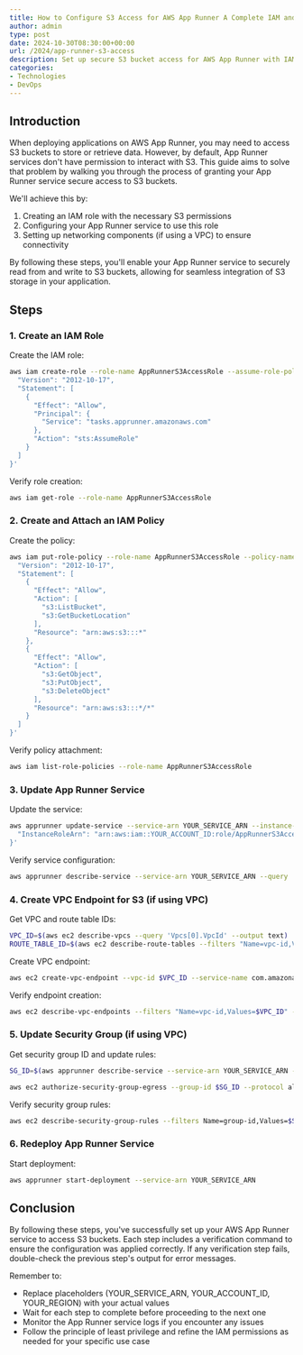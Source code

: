 ```yaml
---
title: How to Configure S3 Access for AWS App Runner A Complete IAM and VPC Setup Guide
author: admin
type: post
date: 2024-10-30T08:30:00+00:00
url: /2024/app-runner-s3-access
description: Set up secure S3 bucket access for AWS App Runner with IAM roles, policies & VPC endpoints
categories:
- Technologies
- DevOps
---
```

## Introduction

When deploying applications on AWS App Runner, you may need to access S3 buckets to store or retrieve data. However, by default, App Runner services don't have permission to interact with S3. This guide aims to solve that problem by walking you through the process of granting your App Runner service secure access to S3 buckets.

We'll achieve this by:
1. Creating an IAM role with the necessary S3 permissions
2. Configuring your App Runner service to use this role
3. Setting up networking components (if using a VPC) to ensure connectivity

By following these steps, you'll enable your App Runner service to securely read from and write to S3 buckets, allowing for seamless integration of S3 storage in your application.


## Steps

### 1. Create an IAM Role

Create the IAM role:
```bash
aws iam create-role --role-name AppRunnerS3AccessRole --assume-role-policy-document '{
  "Version": "2012-10-17",
  "Statement": [
    {
      "Effect": "Allow",
      "Principal": {
        "Service": "tasks.apprunner.amazonaws.com"
      },
      "Action": "sts:AssumeRole"
    }
  ]
}'
```

Verify role creation:
```bash
aws iam get-role --role-name AppRunnerS3AccessRole
```

### 2. Create and Attach an IAM Policy

Create the policy:
```bash
aws iam put-role-policy --role-name AppRunnerS3AccessRole --policy-name S3AccessPolicy --policy-document '{
  "Version": "2012-10-17",
  "Statement": [
    {
      "Effect": "Allow",
      "Action": [
        "s3:ListBucket",
        "s3:GetBucketLocation"
      ],
      "Resource": "arn:aws:s3:::*"
    },
    {
      "Effect": "Allow",
      "Action": [
        "s3:GetObject",
        "s3:PutObject",
        "s3:DeleteObject"
      ],
      "Resource": "arn:aws:s3:::*/*"
    }
  ]
}'
```

Verify policy attachment:
```bash
aws iam list-role-policies --role-name AppRunnerS3AccessRole
```

### 3. Update App Runner Service

Update the service:
```bash
aws apprunner update-service --service-arn YOUR_SERVICE_ARN --instance-configuration '{
  "InstanceRoleArn": "arn:aws:iam::YOUR_ACCOUNT_ID:role/AppRunnerS3AccessRole"
}'
```

Verify service configuration:
```bash
aws apprunner describe-service --service-arn YOUR_SERVICE_ARN --query 'Service.InstanceConfiguration.InstanceRoleArn' --output text
```

### 4. Create VPC Endpoint for S3 (if using VPC)

Get VPC and route table IDs:
```bash
VPC_ID=$(aws ec2 describe-vpcs --query 'Vpcs[0].VpcId' --output text)
ROUTE_TABLE_ID=$(aws ec2 describe-route-tables --filters "Name=vpc-id,Values=$VPC_ID" --query 'RouteTables[0].RouteTableId' --output text)
```

Create VPC endpoint:
```bash
aws ec2 create-vpc-endpoint --vpc-id $VPC_ID --service-name com.amazonaws.YOUR_REGION.s3 --route-table-ids $ROUTE_TABLE_ID
```

Verify endpoint creation:
```bash
aws ec2 describe-vpc-endpoints --filters "Name=vpc-id,Values=$VPC_ID" --query 'VpcEndpoints[*].[VpcEndpointId,ServiceName]' --output text
```

### 5. Update Security Group (if using VPC)

Get security group ID and update rules:
```bash
SG_ID=$(aws apprunner describe-service --service-arn YOUR_SERVICE_ARN --query 'Service.NetworkConfiguration.EgressConfiguration.SecurityGroupIds[0]' --output text)

aws ec2 authorize-security-group-egress --group-id $SG_ID --protocol all --port all --cidr 0.0.0.0/0
```

Verify security group rules:

```bash
aws ec2 describe-security-group-rules --filters Name=group-id,Values=$SG_ID --query 'SecurityGroupRules[*].[IpProtocol,FromPort,ToPort,CidrIpv4]' --output table
```

### 6. Redeploy App Runner Service

Start deployment:

```bash
aws apprunner start-deployment --service-arn YOUR_SERVICE_ARN
```

## Conclusion
By following these steps, you've successfully set up your AWS App Runner service to access S3 buckets. Each step includes a verification command to ensure the configuration was applied correctly. If any verification step fails, double-check the previous step's output for error messages.

Remember to:
* Replace placeholders (YOUR_SERVICE_ARN, YOUR_ACCOUNT_ID, YOUR_REGION) with your actual values
* Wait for each step to complete before proceeding to the next one
* Monitor the App Runner service logs if you encounter any issues
* Follow the principle of least privilege and refine the IAM permissions as needed for your specific use case